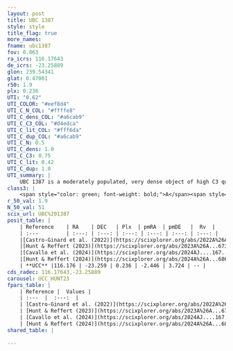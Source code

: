 ```yaml
---
layout: post
title: UBC 1387
style: style
title_flag: true
more_names: 
fname: ubc1387
fov: 0.063
ra_icrs: 116.17643
de_icrs: -23.25889
glon: 239.54341
glat: 0.47001
r50: 1.9
plx: 0.236
UTI: "0.62"
UTI_COLOR: "#eef8d4"
UTI_C_N_COL: "#ffffe8"
UTI_C_dens_COL: "#a6cab9"
UTI_C_C3_COL: "#d4edca"
UTI_C_lit_COL: "#fff6da"
UTI_C_dup_COL: "#a6cab9"
UTI_C_N: 0.5
UTI_C_dens: 1.0
UTI_C_C3: 0.75
UTI_C_lit: 0.42
UTI_C_dup: 1.0
UTI_summary: |
    UBC 1387 is a moderately populated, very dense object of high C3 quality. It was recently reported in the literature.
class3: |
    <span style="color: green; font-weight: bold;">A</span><span style="color: #FFC300; font-weight: bold;">B</span>
r_50_val: 1.9
N_50_val: 51
scix_url: UBC%201387
posit_table: |
    | Reference    | RA    | DEC   | Plx  | pmRA  | pmDE   |  Rv  |
    | :---         | :---: | :---: | :---: | :---: | :---: | :---: |
    |[Castro-Ginard et al. (2022)](https://scixplorer.org/abs/2022A%26A...661A.118C) | 116.17 | -23.26 | 0.23 | -2.45 | 3.73 | -- |
    |[Hunt & Reffert (2023)](https://scixplorer.org/abs/2023A%26A...673A.114H) | 116.174 | -23.26 | 0.23 | -2.45 | 3.716 | -- |
    |[Cavallo et al. (2024)](https://scixplorer.org/abs/2024AJ....167...12C) | 116.179 | -23.261 | 0.23 | -- | -- | -- |
    |[Hunt & Reffert (2024)](https://scixplorer.org/abs/2024A%26A...686A..42H) | 116.174 | -23.26 | 0.23 | -2.45 | 3.716 | -- |
    | **UCC** |116.176 | -23.259 | 0.236 | -2.446 | 3.724 | -- | 
cds_radec: 116.17643,-23.25889
carousel: UCC_HUNT23
fpars_table: |
    | Reference |  Values |
    | :---  |  :---:  |
    | [Castro-Ginard et al. (2022)](https://scixplorer.org/abs/2022A%26A...661A.118C) | `AV=1.087, Dist=5112, logAge=7.716` |
    | [Hunt & Reffert (2023)](https://scixplorer.org/abs/2023A%26A...673A.114H) | `AV50=0.942, diffAV50=1.178, MOD50=12.932, logAge50=8.238` |
    | [Cavallo et al. (2024)](https://scixplorer.org/abs/2024AJ....167...12C) | `AV50=1.21, dMod50=12.81, logAge50=8.19, [Fe/H]50=-0.01` |
    | [Hunt & Reffert (2024)](https://scixplorer.org/abs/2024A%26A...686A..42H) | `MassJ=370.988` |
shared_table: |
    
---
```


